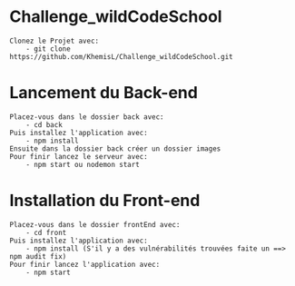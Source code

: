 # Challenge_wildCodeSchool
    Clonez le Projet avec:
        - git clone https://github.com/KhemisL/Challenge_wildCodeSchool.git

# Lancement du Back-end
    Placez-vous dans le dossier back avec:
        - cd back
    Puis installez l'application avec:
        - npm install
    Ensuite dans la dossier back créer un dossier images
    Pour finir lancez le serveur avec:
        - npm start ou nodemon start

# Installation du Front-end
    Placez-vous dans le dossier frontEnd avec:
        - cd front
    Puis installez l'application avec:
        - npm install (S'il y a des vulnérabilités trouvées faite un ==> npm audit fix)
    Pour finir lancez l'application avec:
        - npm start


